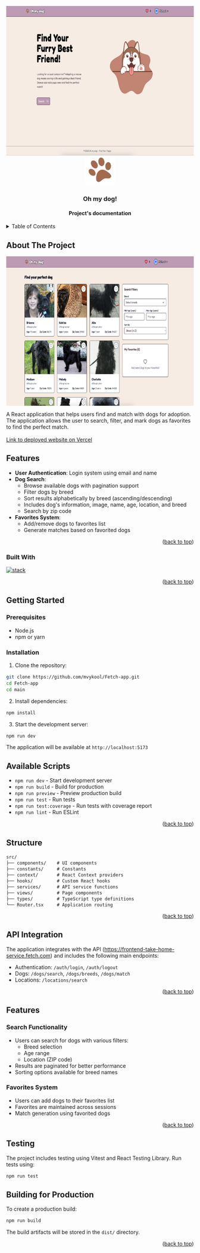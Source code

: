 <a id="readme-top"></a>

<!-- PROJECT LOGO -->
<img align="center" src="main/public/home.png" alt="setup" width="820" height="400" />

<br />
<div align="center">
  <a href="https://github.com/othneildrew/Best-README-Template">
    <img src="main/public/logo.png" alt="Logo" width="80" height="80">
  </a>

  <h3 align="center">Oh my dog!</h3>

 #### Project's documentation
</div>


<!-- TABLE OF CONTENTS -->
<details>
  <summary>Table of Contents</summary>
  <ol>
    <li>
      <a href="#about-the-project">About The Project</a>
      <ul>
        <li><a href="#built-with">Built With</a></li>
      </ul>
    </li>
    <li>
      <a href="#getting-started">Getting Started</a>
      <ul>
        <li><a href="#prerequisites">Prerequisites</a></li>
        <li><a href="#installation">Installation</a></li>
      </ul>
    </li>
    <li><a href="#structure">Structure</a></li>
    <li><a href="#api-integration">Api integration</a></li>
    <li><a href="#features">Features</a></li>
    <li><a href="#testing">Testing</a></li>
    <li><a href="#building-for-production">Build for production</a></li>
  </ol>
</details>



<!-- ABOUT THE PROJECT -->
## About The Project

<img align="center" src="main/public/search.png" alt="setup" width="820" height="400"/>

A React application that helps users find and match with dogs for adoption. The application allows the user to search, filter, and mark dogs as favorites to find the perfect match.
<br />
<br />
<a href="https://fetch-app-eta.vercel.app/" target="_blank">Link to deployed website on Vercel</a>

## Features

- **User Authentication**: Login system using email and name
- **Dog Search**: 
  - Browse available dogs with pagination support
  - Filter dogs by breed
  - Sort results alphabetically by breed (ascending/descending)
  - Includes dog's information, image, name, age, location, and breed
  - Search by zip code
- **Favorites System**: 
  - Add/remove dogs to favorites list
  - Generate matches based on favorited dogs

<p align="right">(<a href="#readme-top">back to top</a>)</p>


### Built With

[![stack](https://skillicons.dev/icons?i=react,typescript,vite,vitest,tailwind,vercel,githubactions)](https://skillicons.dev)

<p align="right">(<a href="#readme-top">back to top</a>)</p>


<!-- GETTING STARTED -->
## Getting Started

### Prerequisites


- Node.js
- npm or yarn

### Installation

1. Clone the repository:
```bash
git clone https://github.com/mvykool/Fetch-app.git
cd Fetch-app
cd main
```

2. Install dependencies:
```bash
npm install
```

3. Start the development server:
```bash
npm run dev
```

The application will be available at `http://localhost:5173`

## Available Scripts

- `npm run dev` - Start development server
- `npm run build` - Build for production
- `npm run preview` - Preview production build
- `npm run test` - Run tests
- `npm run test:coverage` - Run tests with coverage report
- `npm run lint` - Run ESLint

<p align="right">(<a href="#readme-top">back to top</a>)</p>


## Structure

```
src/
├── components/    # UI components
├── constants/     # Constants
├── context/       # React Context providers
├── hooks/         # Custom React hooks
├── services/      # API service functions
├── views/         # Page components
├── types/         # TypeScript type definitions
└── Router.tsx     # Application routing
```
<p align="right">(<a href="#readme-top">back to top</a>)</p>

## API Integration

The application integrates with the API (https://frontend-take-home-service.fetch.com) and includes the following main endpoints:

- Authentication: `/auth/login`, `/auth/logout`
- Dogs: `/dogs/search`, `/dogs/breeds`, `/dogs/match`
- Locations: `/locations/search`
<p align="right">(<a href="#readme-top">back to top</a>)</p>

## Features

### Search Functionality
- Users can search for dogs with various filters:
  - Breed selection
  - Age range
  - Location (ZIP code)
- Results are paginated for better performance
- Sorting options available for breed names

### Favorites System
- Users can add dogs to their favorites list
- Favorites are maintained across sessions
- Match generation using favorited dogs
  
<p align="right">(<a href="#readme-top">back to top</a>)</p>

## Testing

The project includes testing using Vitest and React Testing Library. Run tests using:

```bash
npm run test
```

## Building for Production

To create a production build:

```bash
npm run build
```

The build artifacts will be stored in the `dist/` directory.

<p align="right">(<a href="#readme-top">back to top</a>)</p>
